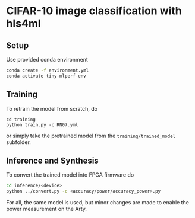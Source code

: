 # CIFAR-10 image classification with hls4ml

## Setup

Use provided conda environment

```bash
conda create -f environment.yml
conda activate tiny-mlperf-env
```

## Training

To retrain the model from scratch, do
```
cd training
python train.py -c RN07.yml
```
or simply take the pretrained model from the `training/trained_model` subfolder.

## Inference and Synthesis

To convert the trained model into FPGA firmware do
```bash
cd inference/<device>
python ../convert.py -c <accuracy/power/accuracy_power>.py
```
For all, the same model is used, but minor changes are made to enable the power measurement on the Arty.